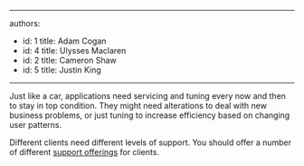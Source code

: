 

---
authors:
  - id: 1
    title: Adam Cogan
  - id: 4
    title: Ulysses Maclaren
  - id: 2
    title: Cameron Shaw
  - id: 5
    title: Justin King
---




<span class='intro'> Just like a car, applications need servicing and tuning every now and then to stay in top condition. They might need alterations to deal with new business problems, or just tuning to increase efficiency based on changing user patterns. 
 </span>

Different clients need different levels of support. You should offer a number of different <a shape="rect" href="http&#58;//www.ssw.com.au/ssw/Products/ProdCategory.aspx?CategoryID=8SUPP">support offerings</a>&#160;for clients. 



